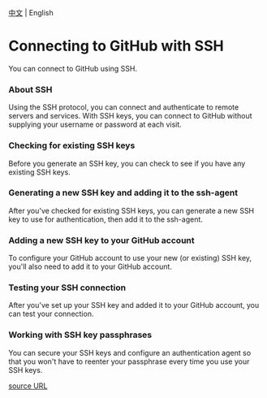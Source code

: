 [中文](https://github.com/baishier/blogs/blob/master/translate/about%20git/Connecting%20to%20GitHub%20with%20SSH/cn.md) | English

# Connecting to GitHub with SSH

You can connect to GitHub using SSH.

### About SSH

Using the SSH protocol, you can connect and authenticate to remote servers and services. With SSH keys, you can connect to GitHub without supplying your username or password at each visit.

### Checking for existing SSH keys

Before you generate an SSH key, you can check to see if you have any existing SSH keys.

### Generating a new SSH key and adding it to the ssh-agent

After you've checked for existing SSH keys, you can generate a new SSH key to use for authentication, then add it to the ssh-agent.

### Adding a new SSH key to your GitHub account

To configure your GitHub account to use your new (or existing) SSH key, you'll also need to add it to your GitHub account.

### Testing your SSH connection

After you've set up your SSH key and added it to your GitHub account, you can test your connection.

### Working with SSH key passphrases

You can secure your SSH keys and configure an authentication agent so that you won't have to reenter your passphrase every time you use your SSH keys.

[source URL](https://help.github.com/articles/connecting-to-github-with-ssh/)
